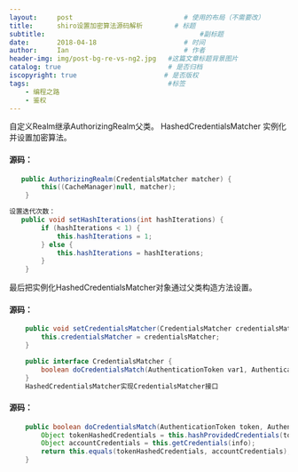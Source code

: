 ---layout:     post             				# 使用的布局（不需要改）title:      shiro设置加密算法源码解析        # 标题 subtitle:    					  				#副标题date:       2018-04-18  					# 时间author:     Ian                  			# 作者header-img: img/post-bg-re-vs-ng2.jpg	#这篇文章标题背景图片catalog: true                        	# 是否归档iscopyright: true                      # 是否版权tags:                              		#标签    - 编程之路    - 鉴权---自定义Realm继承AuthorizingRealm父类。HashedCredentialsMatcher 实例化并设置加密算法。#### 源码：```java   public AuthorizingRealm(CredentialsMatcher matcher) {        this((CacheManager)null, matcher);    }设置迭代次数：   public void setHashIterations(int hashIterations) {        if (hashIterations < 1) {            this.hashIterations = 1;        } else {            this.hashIterations = hashIterations;        }    }```最后把实例化HashedCredentialsMatcher对象通过父类构造方法设置。#### 源码：```java    public void setCredentialsMatcher(CredentialsMatcher credentialsMatcher) {        this.credentialsMatcher = credentialsMatcher;    }    public interface CredentialsMatcher {        boolean doCredentialsMatch(AuthenticationToken var1, AuthenticationInfo var2);    }    HashedCredentialsMatcher实现CredentialsMatcher接口```#### 源码：```java    public boolean doCredentialsMatch(AuthenticationToken token, AuthenticationInfo info) {        Object tokenHashedCredentials = this.hashProvidedCredentials(token, info);        Object accountCredentials = this.getCredentials(info);        return this.equals(tokenHashedCredentials, accountCredentials);    }```